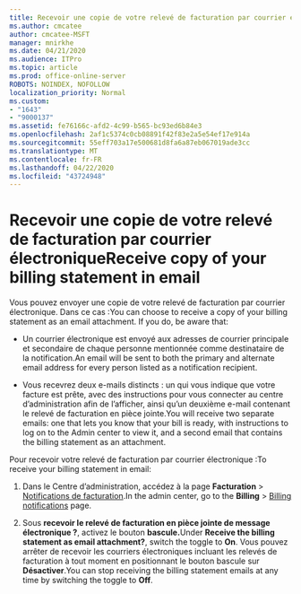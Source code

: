 ```yaml
---
title: Recevoir une copie de votre relevé de facturation par courrier électronique
ms.author: cmcatee
author: cmcatee-MSFT
manager: mnirkhe
ms.date: 04/21/2020
ms.audience: ITPro
ms.topic: article
ms.prod: office-online-server
ROBOTS: NOINDEX, NOFOLLOW
localization_priority: Normal
ms.custom:
- "1643"
- "9000137"
ms.assetid: fe76166c-afd2-4c99-b565-bc93ed6b84e3
ms.openlocfilehash: 2af1c5374c0cb08891f42f83e2a5e54ef17e914a
ms.sourcegitcommit: 55eff703a17e500681d8fa6a87eb067019ade3cc
ms.translationtype: MT
ms.contentlocale: fr-FR
ms.lasthandoff: 04/22/2020
ms.locfileid: "43724948"
---
```

# <a name="receive-copy-of-your-billing-statement-in-email"></a><span data-ttu-id="11815-102">Recevoir une copie de votre relevé de facturation par courrier électronique</span><span class="sxs-lookup"><span data-stu-id="11815-102">Receive copy of your billing statement in email</span></span>

<span data-ttu-id="11815-p101">Vous pouvez envoyer une copie de votre relevé de facturation par courrier électronique. Dans ce cas :</span><span class="sxs-lookup"><span data-stu-id="11815-p101">You can choose to receive a copy of your billing statement as an email attachment. If you do, be aware that:</span></span>
  
- <span data-ttu-id="11815-105">Un courrier électronique est envoyé aux adresses de courrier principale et secondaire de chaque personne mentionnée comme destinataire de la notification.</span><span class="sxs-lookup"><span data-stu-id="11815-105">An email will be sent to both the primary and alternate email address for every person listed as a notification recipient.</span></span>

- <span data-ttu-id="11815-106">Vous recevrez deux e-mails distincts : un qui vous indique que votre facture est prête, avec des instructions pour vous connecter au centre d’administration afin de l’afficher, ainsi qu’un deuxième e-mail contenant le relevé de facturation en pièce jointe.</span><span class="sxs-lookup"><span data-stu-id="11815-106">You will receive two separate emails: one that lets you know that your bill is ready, with instructions to log on to the Admin center to view it, and a second email that contains the billing statement as an attachment.</span></span>

<span data-ttu-id="11815-107">Pour recevoir votre relevé de facturation par courrier électronique :</span><span class="sxs-lookup"><span data-stu-id="11815-107">To receive your billing statement in email:</span></span>
  
1. <span data-ttu-id="11815-108">Dans le Centre d’administration, accédez à la page **Facturation** \> [Notifications de facturation](https://go.microsoft.com/fwlink/p/?linkid=853212).</span><span class="sxs-lookup"><span data-stu-id="11815-108">In the admin center, go to the **Billing** \> [Billing notifications](https://go.microsoft.com/fwlink/p/?linkid=853212) page.</span></span>

2. <span data-ttu-id="11815-109">Sous **recevoir le relevé de facturation en pièce jointe de message électronique ?**, activez le bouton **bascule.**</span><span class="sxs-lookup"><span data-stu-id="11815-109">Under **Receive the billing statement as email attachment?**, switch the toggle to **On**.</span></span> <span data-ttu-id="11815-110">Vous pouvez arrêter de recevoir les courriers électroniques incluant les relevés de facturation à tout moment en positionnant le bouton bascule sur **Désactiver**.</span><span class="sxs-lookup"><span data-stu-id="11815-110">You can stop receiving the billing statement emails at any time by switching the toggle to **Off**.</span></span>
